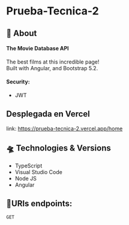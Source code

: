 # Prueba-Tecnica-2

## 📑 About
#### The Movie Database API
The best films at this incredible page!<br>
Built with Angular, and Bootstrap 5.2.

#### Security: 
* JWT 

## Desplegada en Vercel

link: https://prueba-tecnica-2.vercel.app/home

## 🛸 Technologies & Versions

* TypeScript
* Visual Studio Code 
* Node JS 
* Angular 

## 🔗URIs endpoints: 

```
GET 
```
